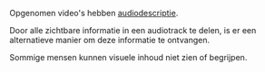 <!-- @license CC0-1.0 -->

Opgenomen video's hebben [audiodescriptie](/woordenlijst/#audiodescriptie).

Door alle zichtbare informatie in een audiotrack te delen, is er een alternatieve manier om deze informatie te ontvangen.

Sommige mensen kunnen visuele inhoud niet zien of begrijpen.
